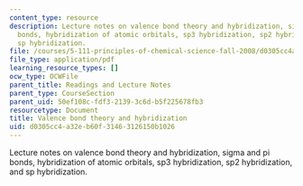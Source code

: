 ```yaml
---
content_type: resource
description: Lecture notes on valence bond theory and hybridization, sigma and pi
  bonds, hybridization of atomic orbitals, sp3 hybridization, sp2 hybridization, and
  sp hybridization.
file: /courses/5-111-principles-of-chemical-science-fall-2008/d0305cc4a32eb60f31463126150b1026_lecnotes15.pdf
file_type: application/pdf
learning_resource_types: []
ocw_type: OCWFile
parent_title: Readings and Lecture Notes
parent_type: CourseSection
parent_uid: 50ef108c-fdf3-2139-3c6d-b5f225678fb3
resourcetype: Document
title: Valence bond theory and hybridization
uid: d0305cc4-a32e-b60f-3146-3126150b1026
---
```

Lecture notes on valence bond theory and hybridization, sigma and pi bonds, hybridization of atomic orbitals, sp3 hybridization, sp2 hybridization, and sp hybridization.

